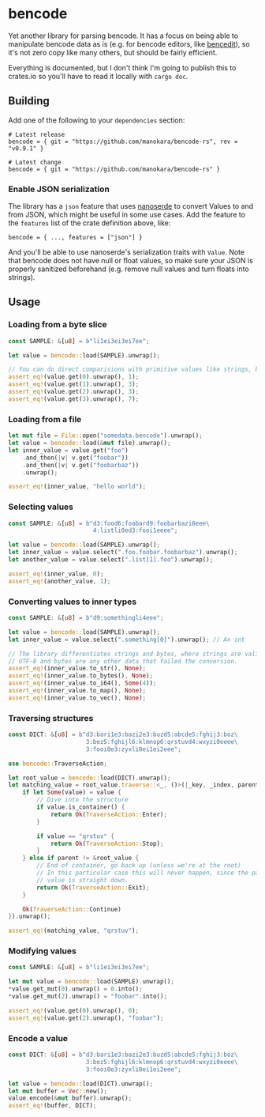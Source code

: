 # bencode

Yet another library for parsing bencode. It has a focus on being able to manipulate bencode data as is (e.g. for bencode editors, like [bencedit]), so it's not zero copy like many others, but should be fairly efficient.

Everything is documented, but I don't think I'm going to publish this to crates.io so you'll have to read it locally with `cargo doc`.

## Building

Add one of the following to your `dependencies` section:

```
# Latest release
bencode = { git = "https://github.com/manokara/bencode-rs", rev = "v0.9.1" }

# Latest change
bencode = { git = "https://github.com/manokara/bencode-rs" }
```

### Enable JSON serialization

The library has a `json` feature that uses [nanoserde] to convert Values to and from JSON, which might be useful in some use cases. Add the feature to the `features` list of the crate definition above, like:

```
bencode = { ..., features = ["json"] }
```

And you'll be able to use nanoserde's serialization traits with `Value`. Note that bencode does not have null or float values, so make sure your JSON is properly sanitized beforehand (e.g. remove null values and turn floats into strings).

## Usage

### Loading from a byte slice

```rust
const SAMPLE: &[u8] = b"li1ei3ei3ei7ee";

let value = bencode::load(SAMPLE).unwrap();

// You can do direct comparisions with primitive values like strings, bytes and integers.
assert_eq!(value.get(0).unwrap(), 1);
assert_eq!(value.get(1).unwrap(), 3);
assert_eq!(value.get(2).unwrap(), 3);
assert_eq!(value.get(3).unwrap(), 7);
```

### Loading from a file

```rust
let mut file = File::open("somedata.bencode").unwrap();
let value = bencode::load(&mut file).unwrap();
let inner_value = value.get("foo")
    .and_then(|v| v.get("foobar"))
    .and_then(|v| v.get("foobarbaz"))
    .unwrap();

assert_eq!(inner_value, "hello world");
```

### Selecting values

```rust
const SAMPLE: &[u8] = b"d3:food6:foobard9:foobarbazi0eee\
                        4:listli0ed3:fooi1eeee";

let value = bencode::load(SAMPLE).unwrap();
let inner_value = value.select(".foo.foobar.foobarbaz").unwrap();
let another_value = value.select(".list[1].foo").unwrap();

assert_eq!(inner_value, 0);
assert_eq!(another_value, 1);
```

### Converting values to inner types

```rust
const SAMPLE: &[u8] = b"d9:somethingli4eee";

let value = bencode::load(SAMPLE).unwrap();
let inner_value = value.select(".something[0]").unwrap(); // An int

// The library differentiates strings and bytes, where strings are valid
// UTF-8 and bytes are any other data that failed the conversion.
assert_eq!(inner_value.to_str(), None);
assert_eq!(inner_value.to_bytes(), None);
assert_eq!(inner_value.to_i64(), Some(4));
assert_eq!(inner_value.to_map(), None);
assert_eq!(inner_value.to_vec(), None);
```

### Traversing structures

```rust
const DICT: &[u8] = b"d3:bari1e3:bazi2e3:buzd5:abcde5:fghij3:boz\
                      3:bez5:fghijl6:klmnop6:qrstuvd4:wxyzi0eeee\
                      3:fooi0e3:zyxli0ei1ei2eee";

use bencode::TraverseAction;

let root_value = bencode::load(DICT).unwrap();
let matching_value = root_value.traverse::<_, ()>(|_key, _index, parent, value, _selector| {
    if let Some(value) = value {
        // Dive into the structure
        if value.is_container() {
            return Ok(TraverseAction::Enter);
        }

        if value == "qrstuv" {
            return Ok(TraverseAction::Stop);
        }
    } else if parent != &root_value {
        // End of container, go back up (unless we're at the root)
        // In this particular case this will never happen, since the path to the
        // value is straight down.
        return Ok(TraverseAction::Exit);
    }

    Ok(TraverseAction::Continue)
}).unwrap();

assert_eq!(matching_value, "qrstuv");
```

### Modifying values

```rust
const SAMPLE: &[u8] = b"li1ei3ei3ei7ee";

let mut value = bencode::load(SAMPLE).unwrap();
*value.get_mut(0).unwrap() = 0.into();
*value.get_mut(2).unwrap() = "foobar".into();

assert_eq!(value.get(0).unwrap(), 0);
assert_eq!(value.get(2).unwrap(), "foobar");
```

### Encode a value

```rust
const DICT: &[u8] = b"d3:bari1e3:bazi2e3:buzd5:abcde5:fghij3:boz\
                      3:bez5:fghijl6:klmnop6:qrstuvd4:wxyzi0eeee\
                      3:fooi0e3:zyxli0ei1ei2eee";

let value = bencode::load(DICT).unwrap();
let mut buffer = Vec::new();
value.encode(&mut buffer).unwrap();
assert_eq!(buffer, DICT);
```

[nanoserde]: https://crates.io/crates/nanoserde
[bencedit]: https://github.com/manokara/bencedit

